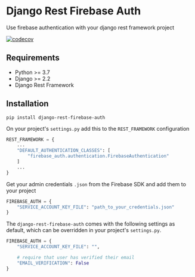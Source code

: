 # Django Rest Firebase Auth

Use firebase authentication with your django rest framework project

[![codecov](https://codecov.io/gh/walison17/django-rest-firebase-auth/branch/master/graph/badge.svg)](https://codecov.io/gh/walison17/django-rest-firebase-auth)

## Requirements

- Python >= 3.7
- Django >= 2.2
- Django Rest Framework

## Installation

```
pip install django-rest-firebase-auth
```

On your project's `settings.py` add this to the `REST_FRAMEWORK` configuration

```python
REST_FRAMEWORK = {
    ...
    "DEFAULT_AUTHENTICATION_CLASSES": [
        "firebase_auth.authentication.FirebaseAuthentication"
    ]
    ...
}
```

Get your admin credentials `.json` from the Firebase SDK and add them to your project

```python
FIREBASE_AUTH = {
    "SERVICE_ACCOUNT_KEY_FILE": "path_to_your_credentials.json"
}
```

The `django-rest-firebase-auth` comes with the following settings as default, which can be overridden in your project's `settings.py`.

```python
FIREBASE_AUTH = {
    "SERVICE_ACCOUNT_KEY_FILE": "",

    # require that user has verified their email
    "EMAIL_VERIFICATION": False
}
```
